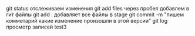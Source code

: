 git status отслеживаем изменения
git add files через пробел добавлем в гит файлы
git add . добавляет все файлы в stage
git commit -m "пишем комметарий какие изменение произошли в этой версии"
git log просмотр записей
test3